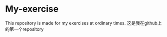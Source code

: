 # My-exercise
This repository is made for my exercises at ordinary times.
这是我在github上的第一个repository
